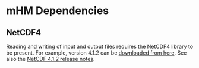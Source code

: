 # mHM Dependencies

## NetCDF4

Reading and writing of input and output files requires the NetCDF4 library to be present.
For example, version 4.1.2 can be [downloaded from here](http://mirror.sobukus.de/files/src/netcdf/).
See also the [NetCDF 4.1.2 release notes](https://www.unidata.ucar.edu/software/netcdf/release-notes-4.1.2.html).
